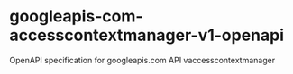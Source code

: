# googleapis-com-accesscontextmanager-v1-openapi
OpenAPI specification for googleapis.com API vaccesscontextmanager
